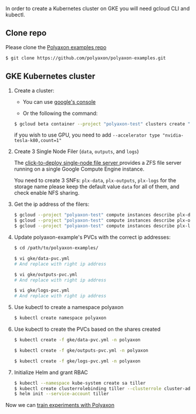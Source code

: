 In order to create a Kubernetes cluster on GKE you will need gcloud CLI and kubectl.

## Clone repo

Please clone the [Polyaxon examples repo](https://github.com/polyaxon/polyaxon-examples)

```bash
$ git clone https://github.com/polyaxon/polyaxon-examples.git
```

## GKE Kubernetes cluster

1. Create a cluster:

    * You can use [google's console](https://console.cloud.google.com/kubernetes/list)

    * Or the following the command:

    ```bash
    $ gcloud beta container --project "polyaxon-test" clusters create "polyaxon-test" --zone "us-central1-a" --username "admin" --cluster-version "1.9.6-gke.1" --machine-type "n1-standard-2" --image-type "COS" --disk-size "10" --num-nodes "3" --network "default"
    ```

    if you wish to use GPU, you need to add `--accelerator type "nvidia-tesla-k80,count=1"`

2. Create 3 Single Node Filer (`data`, `outputs`, and `logs`)

   The [click-to-deploy single-node file server ](https://console.cloud.google.com/launcher/details/click-to-deploy-images/singlefs) provides a ZFS file server running on a single Google Compute Engine instance.

    You need to create 3 SNFs: `plx-data`, `plx-outputs`, `plx-logs` for the storage name please keep the default value `data` for all of them, and check enable NFS sharing.


3. Get the ip address of the filers:

    ```bash
    $ gcloud --project "polyaxon-test" compute instances describe plx-data-vm --zone=us-central1-b --format='value(networkInterfaces[0].networkIP)'
    $ gcloud --project "polyaxon-test" compute instances describe plx-outputs-vm --zone=us-central1-b --format='value(networkInterfaces[0].networkIP)'
    $ gcloud --project "polyaxon-test" compute instances describe plx-logs-vm --zone=us-central1-b --format='value(networkInterfaces[0].networkIP)'
    ```

4. Update polyaxon-example's PVCs with the correct ip addresses:

    ```bash
    $ cd /path/to/polyaxon-examples/
    ```

    ```bash
    $ vi gke/data-pvc.yml
    # And replace with right ip address

    $ vi gke/outputs-pvc.yml
    # And replace with right ip address

    $ vi gke/logs-pvc.yml
    # And replace with right ip address
    ```

5. Use kubectl to create a namespace polyaxon

    ```bash
    $ kubectl create namespace polyaxon
    ```

6. Use kubectl to create the PVCs based on the shares created


    ```bash
    $ kubectl create -f gke/data-pvc.yml -n polyaxon
    ```

    ```bash
    $ kubectl create -f gke/outputs-pvc.yml -n polyaxon
    ```

    ```bash
    $ kubectl create -f gke/logs-pvc.yml -n polyaxon
    ```

7. Initialize Helm and grant RBAC

    ```bash
    $ kubectl --namespace kube-system create sa tiller
    $ kubectl create clusterrolebinding tiller --clusterrole cluster-admin --serviceaccount=kube-system:tiller
    $ helm init --service-account tiller
    ```

Now we can [train experiments with Polyaxon](training_experiments_on_polyaxon)
